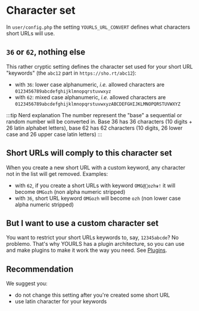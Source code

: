 # Character set

In `user/config.php` the setting `YOURLS_URL_CONVERT` defines what characters short URLs will use.

## `36` or `62`, nothing else

This rather cryptic setting defines the character set used for your short URL "keywords" (the `abc12` part in `https://sho.rt/abc12`):

- with `36`: lower case alphanumeric, _i.e._ allowed characters are `0123456789abcdefghijklmnopqrstuvwxyz`
- with `62`: mixed case alphanumeric, _i.e._ allowed characters are `0123456789abcdefghijklmnopqrstuvwxyzABCDEFGHIJKLMNOPQRSTUVWXYZ`

:::tip Nerd explanation
The number represent the "base" a sequential or random number will be converted in. Base 36 has 36 characters (10 digits + 26 latin alphabet letters), base 62 has 62 characters (10 digits, 26 lower case and 26 upper case latin letters)
:::

## Short URLs will comply to this character set

When you create a new short URL with a custom keyword, any character not in the list will get removed. Examples:

- with `62`, if you create a short URLs with keyword `OMG@🤒ozh♛!` it will become `OMGozh` (non alpha numeric stripped)
- with `36`, short URL keyword `OMGozh` will become `ozh` (non lower case alpha numeric stripped)

## But I want to use a custom character set

You want to restrict your short URLs keywords to, say, `12345abcde`? No problemo. That's why YOURLS has a plugin architecture, so you can use and make plugins to make it work the way you need. See [Plugins](/docs/guide/extend/plugins).

## Recommendation

We suggest you:

- do not change this setting after you're created some short URL
- use latin character for your keywords

